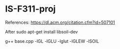 # IS-F311-proj
References:
https://dl.acm.org/citation.cfm?id=507101

After sudo apt-get install libsoil-dev

g++ base.cpp -lGL -lGLU -lglut -lGLEW -lSOIL
